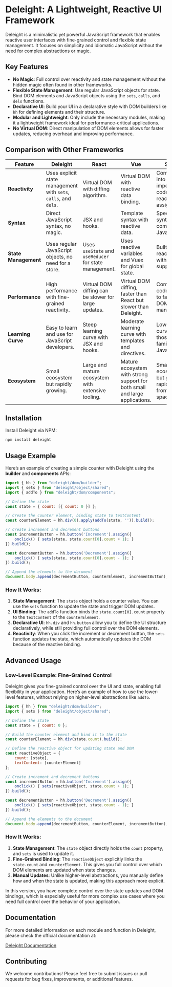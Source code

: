 # **Deleight: A Lightweight, Reactive UI Framework**

Deleight is a minimalistic yet powerful JavaScript framework that enables reactive user interfaces with fine-grained control and flexible state management. It focuses on simplicity and idiomatic JavaScript without the need for complex abstractions or magic.

## Key Features

- **No Magic**: Full control over reactivity and state management without the hidden magic often found in other frameworks.
- **Flexible State Management**: Use regular JavaScript objects for state. Bind DOM elements and JavaScript objects using the `sets`, `calls`, and `dels` functions.
- **Declarative UI**: Build your UI in a declarative style with DOM builders like `hh` for defining elements and their structure.
- **Modular and Lightweight**: Only include the necessary modules, making it a lightweight framework ideal for performance-critical applications.
- **No Virtual DOM**: Direct manipulation of DOM elements allows for faster updates, reducing overhead and improving performance.

## Comparison with Other Frameworks

| Feature | **Deleight** | **React** | **Vue** | **Svelte** |
|---------|--------------|-----------|---------|------------|
| **Reactivity** | Uses explicit state management with `sets`, `calls`, and `dels`. | Virtual DOM with diffing algorithm. | Virtual DOM with reactive data binding. | Compiled into imperative code with reactive assignments. |
| **Syntax** | Direct JavaScript syntax, no magic. | JSX and hooks. | Template syntax with reactive data. | Special syntax that compiles into JavaScript. |
| **State Management** | Uses regular JavaScript objects, no need for a store. | Uses `useState` and `useReducer` for state management. | Uses reactive variables and Vuex for global state. | Built-in reactivity with store support. |
| **Performance** | High performance with fine-grained reactivity. | Virtual DOM diffing can be slower for large updates. | Virtual DOM diffing, faster than React but slower than Deleight. | Compiled code leads to fast, direct DOM manipulation. |
| **Learning Curve** | Easy to learn and use for JavaScript developers. | Steep learning curve with JSX and hooks. | Moderate learning curve with templates and directives. | Low learning curve for those familiar with JavaScript. |
| **Ecosystem** | Small ecosystem but rapidly growing. | Large and mature ecosystem with extensive tooling. | Mature ecosystem with strong support for both small and large applications. | Smaller ecosystem, but growing rapidly in the frontend space. |

## Installation

Install Deleight via NPM:

```bash
npm install deleight
```

## Usage Example

Here’s an example of creating a simple counter with Deleight using the **builder** and **components** APIs:

```javascript
import { hh } from "deleight/dom/builder";
import { sets } from "deleight/object/shared";
import { addTo } from "deleight/dom/components";

// Define the state
const state = { count: [{ count: 0 }] };

// Create the counter element, binding state to textContent
const counterElement = hh.div(0).apply(addTo(state, '')).build();

// Create increment and decrement buttons
const incrementButton = hh.button('Increment').assign({
    onclick() { sets(state, state.count[0].count + 1); }
}).build();

const decrementButton = hh.button('Decrement').assign({
    onclick() { sets(state, state.count[0].count - 1); }
}).build();

// Append the elements to the document
document.body.append(decrementButton, counterElement, incrementButton);
```

### How It Works:

1. **State Management**: The `state` object holds a counter value. You can use the `sets` function to update the state and trigger DOM updates.
2. **UI Binding**: The `addTo` function binds the `state.count[0].count` property to the `textContent` of the `counterElement`. 
3. **Declarative UI**: `hh.div` and `hh.button` allow you to define the UI structure declaratively, while still providing full control over the DOM elements.
4. **Reactivity**: When you click the increment or decrement button, the `sets` function updates the state, which automatically updates the DOM because of the reactive binding.

## Advanced Usage

### Low-Level Example: Fine-Grained Control

Deleight gives you fine-grained control over the UI and state, enabling full flexibility in your application. Here’s an example of how to use the lower-level features, without relying on higher-level abstractions like `addTo`.

```javascript
import { hh } from "deleight/dom/builder";
import { sets } from "deleight/object/shared";

// Define the state
const state = { count: 0 };

// Build the counter element and bind it to the state
const counterElement = hh.div(state.count).build();

// Define the reactive object for updating state and DOM
const reactiveObject = {
    count: [state],
    textContent: [counterElement]
};

// Create increment and decrement buttons
const incrementButton = hh.button('Increment').assign({
    onclick() { sets(reactiveObject, state.count + 1); }
}).build();

const decrementButton = hh.button('Decrement').assign({
    onclick() { sets(reactiveObject, state.count - 1); }
}).build();

// Append the elements to the document
document.body.append(decrementButton, counterElement, incrementButton);
```

### How It Works:

1. **State Management**: The `state` object directly holds the `count` property, and `sets` is used to update it. 
2. **Fine-Grained Binding**: The `reactiveObject` explicitly links the `state.count` and `counterElement`. This gives you full control over which DOM elements are updated when state changes.
3. **Manual Updates**: Unlike higher-level abstractions, you manually define how and when the state is updated, making this approach more explicit.

In this version, you have complete control over the state updates and DOM bindings, which is especially useful for more complex use cases where you need full control over the behavior of your application.

## Documentation

For more detailed information on each module and function in Deleight, please check the official documentation at:

[Deleight Documentation](https://github.com/yourusername/deleight)

## Contributing

We welcome contributions! Please feel free to submit issues or pull requests for bug fixes, improvements, or additional features.
